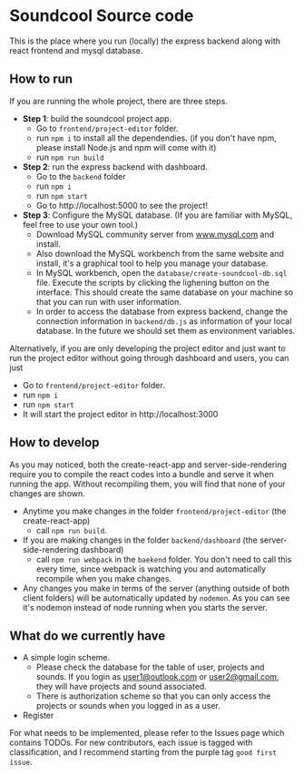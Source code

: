 # Soundcool Source code

This is the place where you run (locally) the express backend
along with react frontend and mysql database.

## How to run

If you are running the whole project, there are three steps.

- **Step 1**: build the soundcool project app.
  - Go to `frontend/project-editor` folder.
  - run `npm i` to install all the dependendies. (if you don't have npm,
    please install Node.js and npm will come with it)
  - run `npm run build`
- **Step 2**: run the express backend with dashboard.
  - Go to the `backend` folder
  - run `npm i`
  - run `npm start`
  - Go to http://localhost:5000 to see the project!
- **Step 3**: Configure the MySQL database. (If you are familiar
  with MySQL, feel free to use your own tool.)
  - Download MySQL community server from www.mysql.com and install.
  - Also download the MySQL workbench from the same website and install,
    it's a graphical tool to help you manage your database.
  - In MySQL workbench, open the `database/create-soundcool-db.sql` file.
    Execute the scripts by clicking the lighening button on the interface. This should create
    the same database on your machine so that you can run with user information.
  - In order to access the database from express backend, change the connection
    information in `backend/db.js` as information of your local database.
    In the future we should set them as environment variables.

Alternatively, if you are only developing the project editor and just want to
run the project editor without going through dashboard and users, you can just

- Go to `frontend/project-editor` folder.
- run `npm i`
- run `npm start`
- It will start the project editor in http://localhost:3000

## How to develop

As you may noticed, both the create-react-app and server-side-rendering
require you to compile the react codes into a bundle and serve it when running the app.
Without recompiling them, you will find that none of your changes are shown.

- Anytime you make changes in the folder `frontend/project-editor` (the create-react-app)
  - call `npm run build`.
- If you are making changes in the folder `backend/dashboard` (the server-side-rendering dashboard)
  - call `npm run webpack` in the `baekend` folder. You don't need to call this every time, since webpack is watching you and automatically recompile when you make changes.
- Any changes you make in terms of the server (anything outside of both client folders)
  will be automatically updated by `nodemon`. As you can see it's nodemon instead of node
  running when you starts the server.

## What do we currently have

- A simple login scheme.
  - Please check the database for the table of user, projects and sounds.
    If you login as user1@outlook.com or user2@gmail.com, they will have projects and
    sound associated.
  - There is authorization scheme so that you can only access the projects or sounds
    when you logged in as a user.
- Register

For what needs to be implemented, please refer to the Issues page which contains TODOs.
For new contributors, each issue is tagged with classification, and I recommend starting from
the purple tag `good first issue`.
